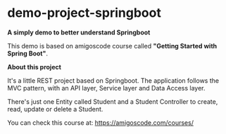 # demo-project-springboot
**A simply demo to better understand Springboot**

This demo is based on amigoscode course called **"Getting Started with Spring Boot"**.

**About this project**

It's a little REST project based on Springboot. The application follows the MVC pattern, with an API layer, Service layer and Data Access layer.

There's just one Entity called Student and a Student Controller to create, read, update or delete a Student.

You can check this course at: https://amigoscode.com/courses/